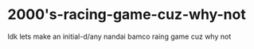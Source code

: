 # 2000's-racing-game-cuz-why-not
Idk lets make an initial-d/any nandai bamco raing game cuz why not
